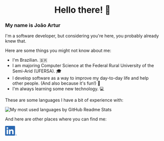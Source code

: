 <h1 align="center">
  Hello there! 🤙
</h1>

### My name is João Artur

I'm a software developer, but considering you're here, you probably already knew that.

Here are some things you might not know about me:

- I'm Brazilian. 🇧🇷
- I am majoring Computer Science at the Federal Rural University of the Semi-Arid (UFERSA). 🎓
- I develop software as a way to improve my day-to-day life and help other people. (And also because it's fun!) 🤝
- I'm always learning some new technology. 💻

These are some languages I have a bit of experience with:

<img alt="My most used languages by GitHub Readme Stats" src="https://github-readme-stats.vercel.app/api/top-langs/?username=j-artur&langs_count=10&theme=dracula&layout=compact" />

<br />

And here are other places where you can find me:

<a href="https://www.linkedin.com/in/jarturdev/" target="_blank" rel="noreferrer">
  <img alt="LinkedIn's Logo" height="32" src="./images/linkedin-logo.png">
</a>
